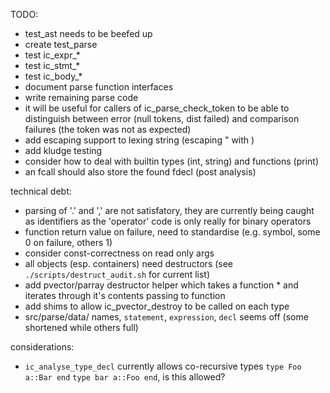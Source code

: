 TODO:

* test_ast needs to be beefed up
* create test_parse
* test ic_expr_*
* test ic_stmt_*
* test ic_body_*
* document parse function interfaces
* write remaining parse code
* it will be useful for callers of ic_parse_check_token to be able to distinguish between error (null tokens, dist failed) and comparison failures (the token was not as expected)
* add escaping support to lexing string (escaping " with \)
* add kludge testing
* consider how to deal with builtin types (int, string) and functions (print)
* an fcall should also store the found fdecl (post analysis)


technical debt:

* parsing of '.' and ',' are not satisfatory, they are currently being caught as identifiers as the 'operator' code is only really for binary operators
* function return value on failure, need to standardise (e.g. symbol, some 0 on failure, others 1)
* consider const-correctness on read only args
* all objects (esp. containers) need destructors (see `./scripts/destruct_audit.sh` for current list)
* add pvector/parray destructor helper which takes a function * and iterates through it's contents passing to function
* add shims to allow ic_pvector_destroy to be called on each type
* src/parse/data/ names, `statement`, `expression`, `decl` seems off (some shortened while others full)


considerations:

* `ic_analyse_type_decl` currently allows co-recursive types `type Foo a::Bar end` `type bar a::Foo end`, is this allowed?


